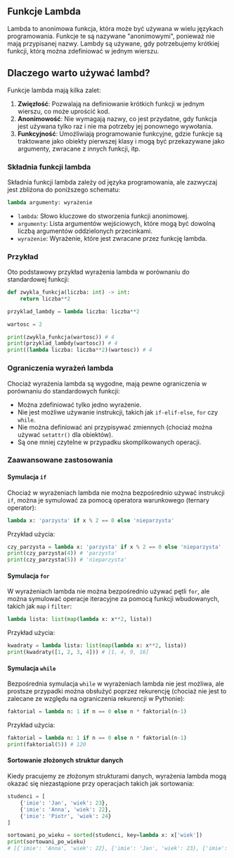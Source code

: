 ## Funkcje Lambda

Lambda to anonimowa funkcja, która może być używana w wielu językach programowania. Funkcje te są nazywane "anonimowymi", ponieważ nie mają przypisanej nazwy. Lambdy są używane, gdy potrzebujemy krótkiej funkcji, którą można zdefiniować w jednym wierszu.

## Dlaczego warto używać lambd?

Funkcje lambda mają kilka zalet:

1. **Zwięzłość**: Pozwalają na definiowanie krótkich funkcji w jednym wierszu, co może uprościć kod.
2. **Anonimowość**: Nie wymagają nazwy, co jest przydatne, gdy funkcja jest używana tylko raz i nie ma potrzeby jej ponownego wywołania.
3. **Funkcyjność**: Umożliwiają programowanie funkcyjne, gdzie funkcje są traktowane jako obiekty pierwszej klasy i mogą być przekazywane jako argumenty, zwracane z innych funkcji, itp.

### Składnia funkcji lambda

Składnia funkcji lambda zależy od języka programowania, ale zazwyczaj jest zbliżona do poniższego schematu:

```python
lambda argumenty: wyrażenie
```

- `lambda`: Słowo kluczowe do stworzenia funkcji anonimowej.
- `argumenty`: Lista argumentów wejściowych, które mogą być dowolną liczbą argumentów oddzielonych przecinkami.
- `wyrażenie`: Wyrażenie, które jest zwracane przez funkcję lambda.

### Przykład

Oto podstawowy przykład wyrażenia lambda w porównaniu do standardowej funkcji:

```python
def zwykla_funkcja(liczba: int) -> int:
    return liczba**2

przyklad_lambdy = lambda liczba: liczba**2

wartosc = 2

print(zwykla_funkcja(wartosc)) # 4
print(przyklad_lambdy(wartosc)) # 4
print((lambda liczba: liczba**2)(wartosc)) # 4
```

### Ograniczenia wyrażeń lambda

Chociaż wyrażenia lambda są wygodne, mają pewne ograniczenia w porównaniu do standardowych funkcji:

- Można zdefiniować tylko jedno wyrażenie.
- Nie jest możliwe używanie instrukcji, takich jak `if-elif-else`, `for` czy `while`.
- Nie można definiować ani przypisywać zmiennych (chociaż można używać `setattr()` dla obiektów).
- Są one mniej czytelne w przypadku skomplikowanych operacji.

### Zaawansowane zastosowania

#### Symulacja `if`

Chociaż w wyrażeniach lambda nie można bezpośrednio używać instrukcji `if`, można je symulować za pomocą operatora warunkowego (ternary operator):

```python
lambda x: 'parzysta' if x % 2 == 0 else 'nieparzysta'
```

Przykład użycia:

```python
czy_parzysta = lambda x: 'parzysta' if x % 2 == 0 else 'nieparzysta'
print(czy_parzysta(4)) # 'parzysta'
print(czy_parzysta(5)) # 'nieparzysta'
```

#### Symulacja `for`

W wyrażeniach lambda nie można bezpośrednio używać pętli `for`, ale można symulować operacje iteracyjne za pomocą funkcji wbudowanych, takich jak `map` i `filter`:

```python
lambda lista: list(map(lambda x: x**2, lista))
```

Przykład użycia:

```python
kwadraty = lambda lista: list(map(lambda x: x**2, lista))
print(kwadraty([1, 2, 3, 4])) # [1, 4, 9, 16]
```

#### Symulacja `while`

Bezpośrednia symulacja `while` w wyrażeniach lambda nie jest możliwa, ale prostsze przypadki można obsłużyć poprzez rekurencję (chociaż nie jest to zalecane ze względu na ograniczenia rekurencji w Pythonie):

```python
faktorial = lambda n: 1 if n == 0 else n * faktorial(n-1)
```

Przykład użycia:

```python
faktorial = lambda n: 1 if n == 0 else n * faktorial(n-1)
print(faktorial(5)) # 120
```

#### Sortowanie złożonych struktur danych

Kiedy pracujemy ze złożonym strukturami danych, wyrażenia lambda mogą okazać się niezastąpione przy operacjach takich jak sortowania:

```python
studenci = [
    {'imie': 'Jan', 'wiek': 23},
    {'imie': 'Anna', 'wiek': 22},
    {'imie': 'Piotr', 'wiek': 24}
]

sortowani_po_wieku = sorted(studenci, key=lambda x: x['wiek'])
print(sortowani_po_wieku)
# [{'imie': 'Anna', 'wiek': 22}, {'imie': 'Jan', 'wiek': 23}, {'imie': 'Piotr', 'wiek': 24}]
```
